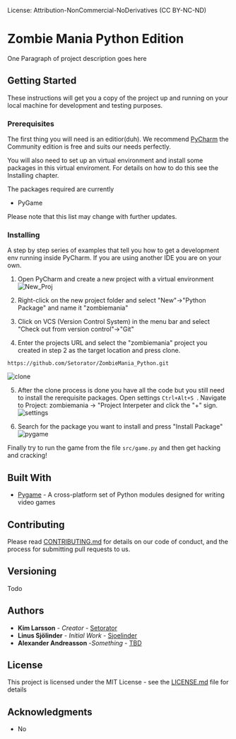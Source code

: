 License:
Attribution-NonCommercial-NoDerivatives (CC BY-NC-ND) 
# Zombie Mania Python Edition

One Paragraph of project description goes here

## Getting Started

These instructions will get you a copy of the project up and running on your local machine for development and testing purposes.

### Prerequisites

The first thing you will need is an editior(duh). We recommend [PyCharm](https://www.jetbrains.com/pycharm/?fromMenu) the Community edition is free and suits our needs perfectly.

You will also need to set up an virtual environment and install some packages in this virtual enviroment. For details on how to do this see the Installing chapter. 

The packages required are currently
* PyGame

Please note that this list may change with further updates.


### Installing

A step by step series of examples that tell you how to get a development env running inside PyCharm. If you are using another IDE you are on your own.

1. Open PyCharm and create a new project with a virtual environment
![New_Proj](https://user-images.githubusercontent.com/18465126/66916419-750bc680-f01b-11e9-8b67-d695f13b38b6.PNG)

2. Right-click on the new project folder and select "New"->"Python Package" and name it "zombiemania"

3. Click on VCS (Version Control System) in the menu bar and select "Check out from version control"->"Git"

4. Enter the projects URL and select the "zombiemania" project you created in step 2 as the target location and press clone.

```
https://github.com/Setorator/ZombieMania_Python.git
```

![clone](https://user-images.githubusercontent.com/18465126/66916426-763cf380-f01b-11e9-8e52-08d37dc7095d.png)


5. After the clone process is done you have all the code but you still need to install the rerequisite packages. Open settings ```Ctrl+Alt+S ```. Navigate to Project: zombiemania -> "Project Interpeter and click the "+" sign.
![settings](https://user-images.githubusercontent.com/18465126/66916423-75a45d00-f01b-11e9-88ba-224c21de8166.png)

6. Search for the package you want to install and press "Install Package"
![pygame](https://user-images.githubusercontent.com/18465126/66916421-75a45d00-f01b-11e9-98c7-255f369b887c.png)

Finally try to run the game from the file ``` src/game.py ``` and then get hacking and cracking!

## Built With

* [Pygame](https://www.pygame.org) - A cross-platform set of Python modules designed for writing video games

## Contributing

Please read [CONTRIBUTING.md](TODO) for details on our code of conduct, and the process for submitting pull requests to us.

## Versioning

Todo

## Authors

* **Kim Larsson** - *Creator* - [Setorator](https://github.com/Setorator)
* **Linus Sjölinder** - *Initial Work* - [Sjoelinder](https://github.com/sjoelinder)
* **Alexander Andreasson** -*Something* - [TBD]()

## License

This project is licensed under the MIT License - see the [LICENSE.md](LICENSE.md) file for details

## Acknowledgments

* No
